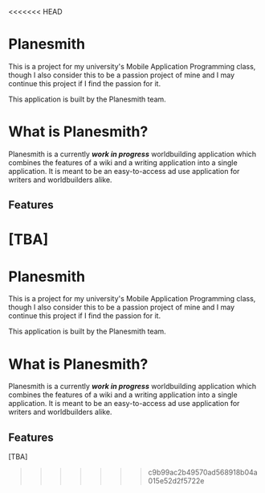 <<<<<<< HEAD
# Planesmith

This is a project for my university's Mobile Application Programming class, though I also consider this to be a passion project of mine and I may continue this project if I find the passion for it.

This application is built by the Planesmith team.

# What is Planesmith?
Planesmith is a currently ***work in progress*** worldbuilding application which combines the features of a wiki and a writing application into a single application. It is meant to be an easy-to-access ad use application for writers and worldbuilders alike.

## Features
[TBA]
=======
# Planesmith

This is a project for my university's Mobile Application Programming class, though I also consider this to be a passion project of mine and I may continue this project if I find the passion for it.

This application is built by the Planesmith team.

# What is Planesmith?
Planesmith is a currently ***work in progress*** worldbuilding application which combines the features of a wiki and a writing application into a single application. It is meant to be an easy-to-access ad use application for writers and worldbuilders alike.

## Features
[TBA]
>>>>>>> c9b99ac2b49570ad568918b04a015e52d2f5722e
